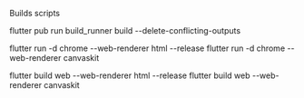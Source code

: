 
Builds scripts

flutter pub run build_runner build --delete-conflicting-outputs

flutter run -d chrome --web-renderer html --release
flutter run -d chrome --web-renderer canvaskit

flutter build web --web-renderer html --release
flutter build web --web-renderer canvaskit
